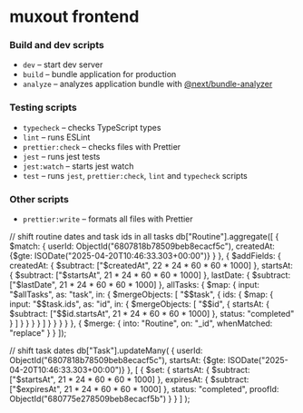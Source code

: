 # muxout frontend

### Build and dev scripts

- `dev` – start dev server
- `build` – bundle application for production
- `analyze` – analyzes application bundle with [@next/bundle-analyzer](https://www.npmjs.com/package/@next/bundle-analyzer)

### Testing scripts

- `typecheck` – checks TypeScript types
- `lint` – runs ESLint
- `prettier:check` – checks files with Prettier
- `jest` – runs jest tests
- `jest:watch` – starts jest watch
- `test` – runs `jest`, `prettier:check`, `lint` and `typecheck` scripts

### Other scripts

- `prettier:write` – formats all files with Prettier


// shift routine dates and task ids in all tasks
db["Routine"].aggregate([
  {
    $match: { userId: ObjectId("6807818b78509beb8ecacf5c"), createdAt: {$gte: ISODate("2025-04-20T10:46:33.303+00:00")} }
  },
  {
    $addFields: {
      createdAt: { $subtract: ["$createdAt", 22 * 24 * 60 * 60 * 1000] },
      startsAt: { $subtract: ["$startsAt", 21 * 24 * 60 * 60 * 1000] },
      lastDate: { $subtract: ["$lastDate", 21 * 24 * 60 * 60 * 1000] },
      allTasks: {
        $map: {
          input: "$allTasks",
          as: "task",
          in: {
            $mergeObjects: [
              "$$task",
              {
                ids: {
                  $map: {
                    input: "$$task.ids",
                    as: "id",
                    in: {
                      $mergeObjects: [
                        "$$id",
                        {
                          startsAt: { $subtract: ["$$id.startsAt", 21 * 24 * 60 * 60 * 1000] },
                          status: "completed"
                        }
                      ]
                    }
                  }
                }
              }
            ]
          }
        }
      }
    }
  },
  {
    $merge: {
      into: "Routine",
      on: "_id",
      whenMatched: "replace"
    }
  }
]);

// shift task dates
db["Task"].updateMany(
  { 
    userId: ObjectId("6807818b78509beb8ecacf5c"),
    startsAt: {$gte: ISODate("2025-04-20T10:46:33.303+00:00")}
  },
  [
    {
      $set: {
        startsAt: { $subtract: ["$startsAt", 21 * 24 * 60 * 60 * 1000] },
        expiresAt: { $subtract: ["$expiresAt", 21 * 24 * 60 * 60 * 1000] },
        status: "completed",
        proofId: ObjectId("680775e278509beb8ecacf5b")
      }
    }
  ]
);
